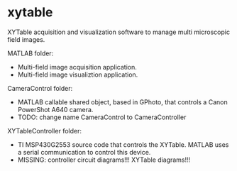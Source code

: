 xytable
=======

XYTable acquisition and visualization software to manage multi microscopic field images.

MATLAB folder:
- Multi-field image acquisition application.
- Multi-field image visualiztion application.

CameraControl folder:
- MATLAB callable shared object, based in GPhoto, that controls a Canon PowerShot A640 camera.
- TODO: change name CameraControl to CameraController

XYTableController folder:

- TI MSP430G2553 source code that controls the XYTable. MATLAB uses a serial communication to control this device.
- MISSING: controller circuit diagrams!!! XYTable diagrams!!!
   
